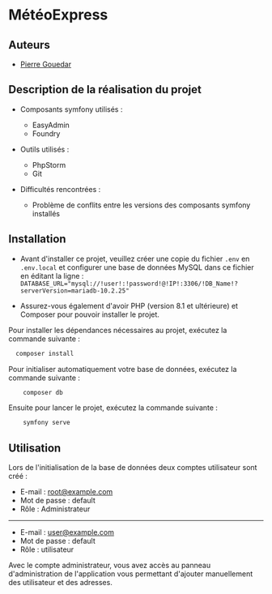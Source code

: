 
# MétéoExpress

## Auteurs

- [Pierre Gouedar](https://www.github.com/pierregouedar)


## Description de la réalisation du projet

- Composants symfony utilisés :

    - EasyAdmin
    - Foundry

- Outils utilisés :

    - PhpStorm
    - Git

- Difficultés rencontrées :

    - Problème de conflits entre les versions des composants symfony installés
## Installation

- Avant d'installer ce projet, veuillez créer une copie du fichier `.env` en `.env.local` et configurer une base de données MySQL dans ce fichier en éditant la ligne : `DATABASE_URL="mysql://!user!:!password!@!IP!:3306/!DB_Name!?serverVersion=mariadb-10.2.25" `

- Assurez-vous également d'avoir PHP (version 8.1 et ultérieure) et Composer pour pouvoir installer le projet.

Pour installer les dépendances nécessaires au projet, exécutez la commande suivante :

```bash
  composer install
```

Pour initialiser automatiquement votre base de données, exécutez la commande suivante :
```bash
    composer db
```

Ensuite pour lancer le projet, exécutez la commande suivante :
```bash
    symfony serve
```
## Utilisation

Lors de l'initialisation de la base de données deux comptes utilisateur sont créé :


- E-mail : root@example.com
- Mot de passe : default
- Rôle : Administrateur

---

- E-mail : user@example.com
- Mot de passe : default
- Rôle : utilisateur

Avec le compte administrateur, vous avez accès au panneau d'administration de l'application vous permettant d'ajouter manuellement des utilisateur et des adresses. 